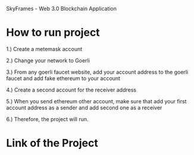 SkyFrames - Web 3.0 Blockchain Application

# How to run project
1.) Create a metemask account

2.) Change your network to Goerli

3.) From any goerli faucet website, add your account address to the goerli faucet and add fake ethereum to your account

4.) Create a second account for the receiver address

5.) When you send ethereum other account, make sure that add your first account address as a sender and add second one as a receiver

6.) Therefore, the project will run. 


# Link of the Project 
